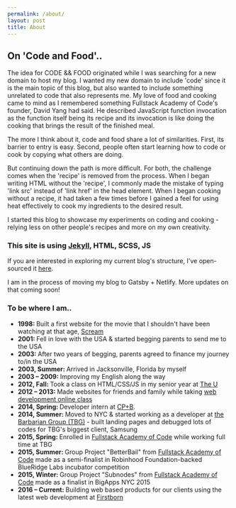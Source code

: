 ```yaml
---
permalink: /about/
layout: post
title: About
---
```


<div class="about">
	<div class="about-label"></div>
    <div class="about-description">
<!-- <div class="main"> -->
		<h2>On 'Code and Food'..</h2>
<!-- </div> -->
		<p>The idea for CODE &amp;&amp; FOOD originated while I was searching for a new domain to host my blog. I wanted my new domain to include 'code' since it is the main topic of this blog, but also wanted to include something unrelated to code that also represents me. My love of food and cooking came to mind as I remembered something Fullstack Academy of Code's founder, David Yang had said. He described JavaScript function invocation as the function itself being its recipe and its invocation is like doing the cooking that brings the result of the finished meal.</p>
		<p>The more I think about it, code and food share a lot of similarities. First, its barrier to entry is easy. Second, people often start learning how to code or cook by copying what others are doing.</p>
		<p>But continuing down the path is more difficult. For both, the challenge comes when the 'recipe' is removed from the process. When I began writing HTML without the 'recipe', I commonly made the mistake of typing 'link src' instead of 'link href' in the head element. When I began cooking without a recipe, it had taken a few times before I gained a feel for using heat effectively to cook my ingredients to the desired result.</p>
		<p>I started this blog to showcase my experiments on coding and cooking - relying less on other people's recipes and more on my own creativity.</p>
		<h3>This site is using <a href="https://jekyllrb.com/" target="_blank">Jekyll</a>, HTML, SCSS, JS</h3>
		<p>If you are interested in exploring my current blog's structure, I've open-sourced it <a href="https://github.com/jeesunikim/codeandfood-v01" target="_blank">here</a>.</p>
		<p>I am in the process of moving my blog to Gatsby + Netlify. More updates on that coming soon!</p>
    	<h3>To be where I am..</h3>
    	<ul class="achievements">
    		<li>
    			<strong>1998: </strong>Built a first website for the movie that I shouldn't have been watching at that age, <a href="http://www.imdb.com/title/tt0117571/?ref_=nv_sr_3" target="_blank">Scream</a>
    		</li>
    		<li>
    			<strong>2001: </strong>Fell in love with the USA &amp; started begging parents to send me to the USA
    		</li>
    		<li>
    			<strong>2003: </strong>After two years of begging, parents agreed to finance my journey to/in the USA
    		</li>
    		<li>
    			<strong>2003, Summer: </strong>Arrived in Jacksonville, Florida by myself
    		</li>
    		<li>
    			<strong>2003 &ndash; 2009: </strong>Improving my English along the way
    		</li>
    		<li>
    			<strong>2012, Fall: </strong>Took a class on HTML/CSS/JS in my senior year at <a href="http://welcome.miami.edu/" target="_blank">The U</a>
    		</li>
    		<li>
    			<strong>2012 &ndash; 2013: </strong>Made websites for friends and family while taking <a href="https://teamtreehouse.com/" target="_blank">web development online class</a>
    		</li>
    		<li>
    			<strong>2014, Spring: </strong>Developer intern at <a href="http://www.cpbgroup.com/" target="_blank">CP+B</a>.
    		</li>
    		<li>
    			<strong>2014, Summer: </strong>Moved to NYC &amp; started working as a developer at <a href="https://barbariangroup.com/" target="_blank">the Barbarian Group (TBG)</a> - built landing pages and debugged lots of codes for TBG's biggest client, Samsung
    		</li>
    		<li>
    			<strong>2015, Spring: </strong>Enrolled in <a href="https://www.fullstackacademy.com/" target="_blank">Fullstack Academy of Code</a> while working full time at TBG
    		</li>
    		<li>
    			<strong>2015, Summer: </strong>Group Project "BetterBail" from <a href="https://www.fullstackacademy.com/" target="_blank">Fullstack Academy of Code</a> made as a semi-finalist in Robinhood Foundation-backed BlueRidge Labs incubator competition
    		</li>
    		<li>
    			<strong>2015, Winter: </strong>Group Project "Subnodes" from <a href="https://www.fullstackacademy.com/" target="_blank">Fullstack Academy of Code</a> made as a finalist in BigApps NYC 2015
    		</li>
    		<li>
    			<strong>2016 &ndash; Current: </strong>Building web based products for our clients using the latest web development at <a href="https://www.firstborn.com/" target="_blank">Firstborn</a>
    		</li>
    	</ul>
    </div>
</div>
